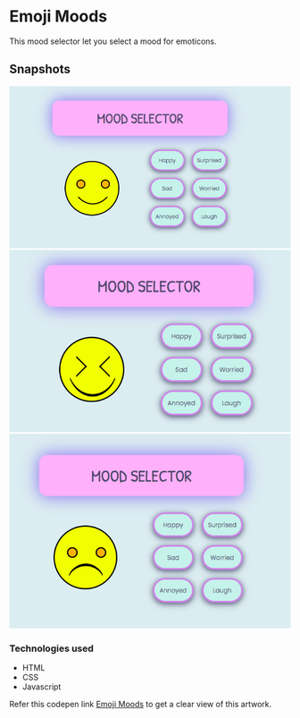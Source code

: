 # Emoji Moods

This mood selector let you select a mood for emoticons.

## Snapshots

![moods](moods-snaps/moods.png)
![laugh](moods-snaps/laugh.png)
![sad](moods-snaps/sad.png)

### Technologies used
- HTML
- CSS
- Javascript

Refer this codepen link [Emoji Moods](https://codepen.io/vaishak10/pen/WNpLKwM) to get a clear view of this artwork.
